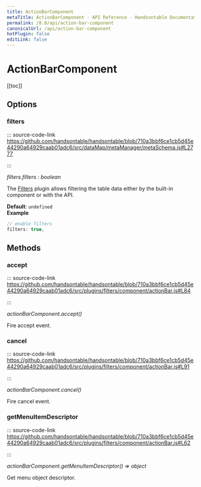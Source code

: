 ```yaml
---
title: ActionBarComponent
metaTitle: ActionBarComponent - API Reference - Handsontable Documentation
permalink: /8.0/api/action-bar-component
canonicalUrl: /api/action-bar-component
hotPlugin: false
editLink: false
---
```


# ActionBarComponent

[[toc]]
## Options

### filters
  
::: source-code-link https://github.com/handsontable/handsontable/blob/710a3bbf6ce1cb5d45e44290a64929caab01adc6/src/dataMap/metaManager/metaSchema.js#L2777

:::

_filters.filters : boolean_

The [Filters](#filters) plugin allows filtering the table data either by the built-in component or with the API.

**Default**: <code>undefined</code>  
**Example**  
```js
// enable filters
filters: true,
```

## Methods

### accept
  
::: source-code-link https://github.com/handsontable/handsontable/blob/710a3bbf6ce1cb5d45e44290a64929caab01adc6/src/plugins/filters/component/actionBar.js#L84

:::

_actionBarComponent.accept()_

Fire accept event.



### cancel
  
::: source-code-link https://github.com/handsontable/handsontable/blob/710a3bbf6ce1cb5d45e44290a64929caab01adc6/src/plugins/filters/component/actionBar.js#L91

:::

_actionBarComponent.cancel()_

Fire cancel event.



### getMenuItemDescriptor
  
::: source-code-link https://github.com/handsontable/handsontable/blob/710a3bbf6ce1cb5d45e44290a64929caab01adc6/src/plugins/filters/component/actionBar.js#L62

:::

_actionBarComponent.getMenuItemDescriptor() ⇒ object_

Get menu object descriptor.


